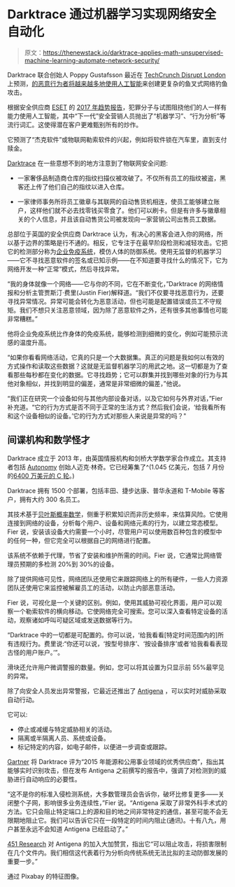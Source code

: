 # Darktrace 通过机器学习实现网络安全自动化

> 原文：<https://thenewstack.io/darktrace-applies-math-unsupervised-machine-learning-automate-network-security/>

Darktrace 联合创始人 Poppy Gustafsson 最近在 [TechCrunch Disrupt London](https://techcrunch.com/event-info/disrupt-london-2016/) 上预测，[的恶意行为者将越来越多地使用人工智能](https://techcrunch.com/2016/12/05/darktrace-2/)来创建更复杂的鱼叉式网络钓鱼攻击。

根据安全供应商 [ESET](https://www.eset.com/us/) 的 [2017 年趋势报告](http://www.welivesecurity.com/wp-content/uploads/2016/12/ESET-Trends-2017-security-held-ransom.pdf)，犯罪分子与试图阻挠他们的人一样有能力使用人工智能，其中“下一代”安全营销人员抛出了“机器学习”、“行为分析”等流行词汇。这使得潜在客户更难甄别所有的炒作。

它预测了“杰克软件”或物联网勒索软件的兴起，例如将软件锁在汽车里，直到支付赎金。

[Darktrace](https://www.darktrace.com/) 在一些意想不到的地方注意到了物联网安全问题:

*   一家奢侈品制造商仓库的指纹扫描仪被攻破了。不仅所有员工的指纹被盗，黑客还上传了他们自己的指纹以进入仓库。

*   一家律师事务所将员工徽章与其联网的自动售货机相连，使员工能够建立账户，这样他们就不必去找零钱买零食了。他们可以刷卡。但是有许多与徽章相关的个人信息，并且该自动售货公司被发现向一家营销公司出售员工数据。

总部位于英国的安全供应商 Darktrace 认为，有决心的黑客会进入你的网络，所以基于边界的策略是行不通的。相反，它专注于在最早阶段检测和减轻攻击。它把它的检测部分称为[企业免疫系统](https://darktrace.com/technology/#enterprise-immune-system)，模仿人体的防御系统。使用无监督的机器学习——它不寻找恶意软件的签名或已知示例——在不知道要寻找什么的情况下，它为网络开发一种“正常”模式，然后寻找异常。

“我的身体就像一个网络——它与你的不同，它在不断变化，”Darktrace 的网络情报和分析主管贾斯汀·费里(Justin Fier)解释道。“我们不仅要寻找恶意行为，还要寻找异常情况。异常可能会转化为恶意活动，但也可能是配置错误或员工不守规矩。我们不想只关注恶意领域，因为除了恶意软件之外，还有很多其他事情也可能非常糟糕。”

他将企业免疫系统比作身体的免疫系统，能够检测到细微的变化，例如可能预示流感的温度升高。

“如果你看看网络活动，它真的只是一个大数据集。真正的问题是我如何以有效的方式操作和读取这些数据？这就是无监督机器学习的用武之地。这一切都是为了查看那些每秒都在变化的数据。它寻找趋势；它可以群集并找到哪些对象的行为与其他对象相似，并找到明显的偏差，通常是非常细微的偏差，”他说。

“我们正在研究一个设备如何与其他内部设备对话，以及它如何与外界对话，”Fier 补充道。“它的行为方式是否不同于正常的生活方式？然后我们会说，‘给我看所有和这个设备相似的设备。’它的行为方式对那些人来说是异常的吗？"

## 间谍机构和数学怪才

Darktrace 成立于 2013 年，由英国情报机构和剑桥大学数学家合作成立。其支持者包括 [Autonomy](https://www.ft.com/content/e657857a-7113-11e6-a0c9-1365ce54b926) 创始人迈克·林奇。它已经筹集了^(1.045 亿美元，包括 7 月份的[6400 万美元的 C 轮](https://techcrunch.com/2016/07/05/cyber-security-startup-darktrace-intercepts-64m-in-fresh-funding-at-a-valuation-of-over-400m/)。)

Darktrace 拥有 1500 个部署，包括丰田、捷步达康、普华永道和 T-Mobile 等客户，拥有大约 300 名员工。

其技术基于[贝叶斯概率数学](https://www.inverse.com/article/14403-make-better-decisions-with-bayesian-probability-the-smart-way-to-consider-risk)，侧重于积累知识而非历史频率，来估算风险。它使用连接到网络的设备，分析每个用户、设备和网络元素的行为，以建立常态模型。Fier 说，安装该设备大约需要一个小时，尽管用户可以使用数百种包含的模型中的任何一种，但它完全可以根据自己的网络进行配置。

该系统不依赖于代理，节省了安装和维护所需的时间。Fier 说，它通常比网络管理员预期的多检测 20%到 30%的设备。

除了提供网络可见性，网络团队还使用它来跟踪网络上的所有硬件，一些人力资源团队还使用它来监控被解雇员工的活动，以防止内部恶意活动。

Fier 说，可视化是一个关键的区别。例如，使用其威胁可视化界面，用户可以观察一个勒索软件的横向移动。它使网络完全可搜索。您可以深入查看特定设备的活动，观察诸如呼叫可疑区域或发送数据等行为。

“Darktrace 中的一切都是可配置的。你可以说，‘给我看看[特定时间范围内的]所有违规行为。费里说:“你还可以说，‘按型号排序’、‘按设备排序’或者‘给我看看表现古怪的用户账户。’”。

滑块还允许用户微调警报的数量。例如，您可以将其设置为只显示前 55%最罕见的异常。

除了向安全人员发出异常警报，它最近还推出了 [Antigena](https://darktrace.com/products/) ，可以实时对威胁采取自动行动。

它可以:

*   停止或减缓与特定威胁相关的活动。
*   隔离或半隔离人员、系统或设备。
*   标记特定的内容，如电子邮件，以便进一步调查或跟踪。

[Gartner](https://www.gartner.com/doc/3019619/cool-vendors-energy-utilities-) 将 Darktrace 评为“2015 年能源和公用事业领域的优秀供应商”，指出其能够实时识别攻击，但在发布 Antigena 之前撰写的报告中，强调了对检测到的威胁进行自动响应的必要性。

“这不是你的标准入侵检测系统，大多数管理员会告诉你，破坏比修复更多——关闭整个子网，影响很多业务连续性，”Fier 说。“Antigena 采取了非常外科手术式的方法。它只会阻止特定端口上的源和目的地之间非常特定的通信，甚至可能不会无限期地阻止它。我们可以告诉它只在一段特定的时间内阻止(通讯)。十有八九，用户甚至永远不会知道 Antigena 已经启动了。”

[451 Research](http://cstor.com/wp-content/uploads/2016/10/Darktrace_451-Research-Darktrace-Immune_Industry-Report.pdf) 对 Antigena 的加入大加赞赏，指出它“可以阻止攻击，将损害限制在几个文件内。我们相信这代表着行为分析向传统系统无法比拟的主动防御发展的重要一步。”

通过 Pixabay 的特征图像。

<svg xmlns:xlink="http://www.w3.org/1999/xlink" viewBox="0 0 68 31" version="1.1"><title>Group</title> <desc>Created with Sketch.</desc></svg>